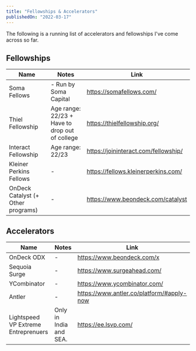 ```yaml
---
title: "Fellowships & Accelerators"
publishedOn: "2022-03-17"
---
```


The following is a running list of accelerators and fellowships I've come across so far.

## Fellowships

| Name                               | Notes                                           | Link                                 |
| ---------------------------------- | ----------------------------------------------- | ------------------------------------ |
| Soma Fellows                       | - Run by Soma Capital                           | https://somafellows.com/             |
| Thiel Fellowship                   | Age range: 22/23 + Have to drop out of college  | https://thielfellowship.org/         |
| Interact Fellowship                | Age range: 22/23                                | https://joininteract.com/fellowship/ |
| Kleiner Perkins Fellows            | -                                               | https://fellows.kleinerperkins.com/  |
| OnDeck Catalyst (+ Other programs) | -                                               | https://www.beondeck.com/catalyst    |

## Accelerators

| Name                                | Notes                  | Link                                      |
| ----------------------------------- | ---------------------- | ----------------------------------------- |
| OnDeck ODX                          | -                      | https://www.beondeck.com/x                |
| Sequoia Surge                       | -                      | https://www.surgeahead.com/               |
| YCombinator                         | -                      | https://www.ycombinator.com/              |
| Antler                              | -                      | https://www.antler.co/platform/#apply-now |
| Lightspeed VP Extreme Entreprenuers | Only in India and SEA. | https://ee.lsvp.com/                      |
